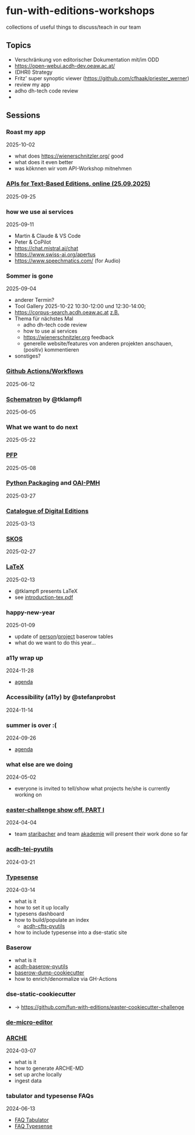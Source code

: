 # fun-with-editions-workshops
collections of useful things to discuss/teach in our team

## Topics

* Verschränkung von editorischer Dokumentation mit/im ODD
*  https://open-webui.acdh-dev.oeaw.ac.at/
* (DHRI) Strategy
* Fritz' super synoptic viewer (https://github.com/cfhaak/priester_werner)
* review my app
* adho dh-tech code review
* 
## Sessions

### Roast my app
2025-10-02
* what does https://wienerschnitzler.org/ good
* what does it even better
* was köknnen wir vom API-Workshop mitnehmen

### [APIs for Text-Based Editions, online (25.09.2025)](https://networks.h-net.org/group/announcements/20123612/apis-text-based-editions)
2025-09-25

### how we use ai services
2025-09-11
* Martin & Claude & VS Code
* Peter & CoPilot
* https://chat.mistral.ai/chat
* https://www.swiss-ai.org/apertus
* https://www.speechmatics.com/ (for Audio)

### Sommer is gone
2025-09-04

* anderer Termin?
* Tool Gallery 2025-10-22 10:30-12:00 und 12:30-14:00;
* https://corpus-search.acdh.oeaw.ac.at [z.B.](https://corpus-search.acdh.oeaw.ac.at/crystal/#concordance?corpname=schnitzlerbriefe&tab=advanced&queryselector=cql&cql=%5Blemma%3D%22gr%C3%BC%C3%9Fen%22%5D&showresults=1)
* Thema für nächstes Mal
  *  adho dh-tech code review
  *  how to use ai services
  *  https://wienerschnitzler.org feedback
  *  generelle website/features von anderen projekten anschauen, (positiv) kommentieren
* sonstiges?

### [Github Actions/Workflows](gh-workflows/README.md)
2025-06-12

### [Schematron](schematron/schematron-einfuehrung.pdf) by @tklampfl
2025-06-05 

### What we want to do next
2025-05-22

### [PFP](pfp/README.md)
2025-05-08

### [Python Packaging](python-packaging/README.md) and [OAI-PMH](oai-pmh/README.md)
2025-03-27

### [Catalogue of Digital Editions](dig-ed-cat/README.md)
2025-03-13

### [SKOS](skos/README.md)
2025-02-27

### [LaTeX](latex/README.md)
2025-02-13
* @tklampfl presents LaTeX
* see [introduction-tex.pdf](latex/introduction-tex.pdf)

### happy-new-year
2025-01-09
* update of [person](https://baserow.acdh-dev.oeaw.ac.at/database/484/table/2723/10401)/[project](https://baserow.acdh-dev.oeaw.ac.at/database/484/table/2724/10402) baserow tables
* what do we want to do this year... 

### a11y wrap up
2024-11-28
* [agenda](a11y/README.md)

### Accessibility (a11y) by @stefanprobst
2024-11-14

### summer is over :(
2024-09-26
* [agenda](html/readme.md)

### what else are we doing
2024-05-02
* everyone is invited to tell/show what projects he/she is currently working on

### [easter-challenge show off, PART I](https://github.com/fun-with-editions/easter-cookiecutter-challenge/blob/main/README.md)
2024-04-04
* team [staribacher](https://fun-with-editions.github.io/staribacher-static/) and team [akademie](https://fun-with-editions.github.io/akademie-static/) will present their work done so far

### [acdh-tei-pyutils](acdh-tei-pyutils/README.md)
2024-03-21

### [Typesense](typesense/typesense.md)
2024-03-14
* what is it
* how to set it up locally
* typesens dashboard
* how to build/populate an index
    * [acdh-cfts-pyutils](https://github.com/acdh-oeaw/acdh-cfts-pyutils/tree/master)
* how to include typesense into a dse-static site

### Baserow
* what is it
* [acdh-baserow-pyutils](https://github.com/acdh-oeaw/acdh-baserow-pyutils)
* [baserow-dump-cookiecutter](https://github.com/acdh-oeaw/baserow-dump-cookiecutter)
* how to enrich/denormalize via GH-Actions

### dse-static-cookiecutter
* -> https://github.com/fun-with-editions/easter-cookiecutter-challenge

### [de-micro-editor](https://github.com/acdh-oeaw/de-micro-editor)
  
### [ARCHE](arche-localhost.md)
2024-03-07
* what is it
* how to generate ARCHE-MD
* set up arche locally
* ingest data

### tabulator and typesense FAQs
2024-06-13
* [FAQ Tabulator](./FAQs/tabulator.md)
* [FAQ Typesense](./FAQs/typesense.md)
